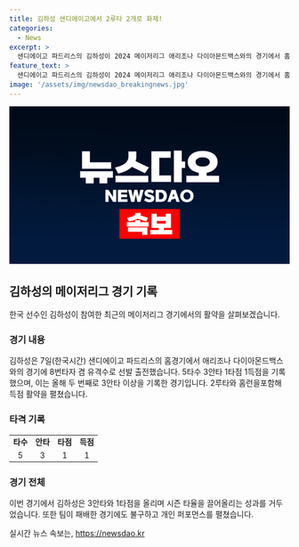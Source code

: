 ```yaml
---
title: 김하성 샌디에이고에서 2루타 2개로 화제!
categories:
  - News
excerpt: >
  샌디에이고 파드리스의 김하성이 2024 메이저리그 애리조나 다이아몬드백스와의 경기에서 홈런을 포함한 3안타를 기록했다. 이는 올해 두 번째로 3안타 이상을 기록한 것으로, 팀의 승리에는 이바지하지 못하였다. 그러나 김하성은 시즌 타율을 끌어올리며 40타점을 올렸고, 팀은 연장 10회까지 가는 접전 끝에 패배하였다.
feature_text: >
  샌디에이고 파드리스의 김하성이 2024 메이저리그 애리조나 다이아몬드백스와의 경기에서 홈런을 포함한 3안타를 기록했다. 이는 올해 두 번째로 3안타 이상을 기록한 것으로, 팀의 승리에는 이바지하지 못하였다. 그러나 김하성은 시즌 타율을 끌어올리며 40타점을 올렸고, 팀은 연장 10회까지 가는 접전 끝에 패배하였다.
image: '/assets/img/newsdao_breakingnews.jpg'
---
```


<p><img src="/assets/img/newsdao_breakingnews.jpg" alt="ontimetimes 속보" /></p>

<h2 data-ke-size="size26">김하성의 메이저리그 경기 기록</h2>

<p data-ke-size="size16">한국 선수인 김하성이 참여한 최근의 메이저리그 경기에서의 활약을 살펴보겠습니다.</p>

<h3><b>경기 내용</b></h3>

<p data-ke-size="size16">김하성은 7일(한국시간) 샌디에이고 파드리스의 홈경기에서 애리조나 다이아몬드백스와의 경기에 8번타자 겸 유격수로 선발 출전했습니다. 5타수 3안타 1타점 1득점을 기록했으며, 이는 올해 두 번째로 3안타 이상을 기록한 경기입니다. 2루타와 홈런을포함해 득점 활약을 펼쳤습니다.</p>

<h3><b>타격 기록</b></h3>

<table>
    <tr>
        <td style="text-align: center; height: 17px;"><b>타수</b></td>
        <td style="text-align: center; height: 17px;"><b>안타</b></td>
        <td style="text-align: center; height: 17px;"><b>타점</b></td>
        <td style="text-align: center; height: 17px;"><b>득점</b></td>
    </tr>
    <tr>
        <td style="text-align: center; height: 17px;">5</td>
        <td style="text-align: center; height: 17px;">3</td>
        <td style="text-align: center; height: 17px;">1</td>
        <td style="text-align: center; height: 17px;">1</td>
    </tr>
</table>

<h3><b>경기 전체</b></h3>

<p data-ke-size="size16">이번 경기에서 김하성은 3안타와 1타점을 올리며 시즌 타율을 끌어올리는 성과를 거두었습니다. 또한 팀이 패배한 경기에도 불구하고 개인 퍼포먼스를 펼쳤습니다.</p>
실시간 뉴스 속보는, <a href="https://newsdao.kr" rel="dofollow">https://newsdao.kr</a>


